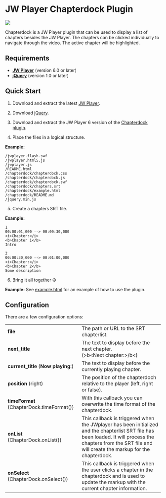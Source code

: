 JW Player Chapterdock Plugin
============================

<img src="https://github.com/skilip/chapterdock/blob/master/screenshot.png?raw=true" />

Chapterdock is a JW Player plugin that can be used to display a list of chapters besides the JW Player. The chapters can be clicked individually to navigate through the video. The active chapter will be highlighted.

Requirements
------------

* [**JW Player**](http://www.longtailvideo.com/jw-player/download/) (version 6.0 or later)
* [**jQuery**](http://code.jquery.com/jquery.min.js) (version 1.0 or later)


Quick Start
-----------

1) Download and extract the latest [JW Player](http://www.longtailvideo.com/jw-player/download/).

2) Download [jQuery](http://code.jquery.com/jquery.min.js).

3) Download and extract the JW Player 6 version of the [Chapterdock plugin](https://github.com/skilip/chapterdock/archive/jwplayer-6.zip).

4) Place the files in a logical structure.

**Example:**
    
    /jwplayer.flash.swf
    /jwplayer.html5.js
    /jwplayer.js
    /README.html
    /chapterdock/chapterdock.css
    /chapterdock/chapterdock.js
    /chapterdock/chapterdock.swf
    /chapterdock/chapters.srt
    /chapterdock/example.html
    /chapterdock/README.md
    /jquery.min.js

5) Create a chapters SRT file.

**Example:**
    
    1
    00:00:01,000 --> 00:00:30,000
    <i>Chapter:</i>
    <b>Chapter 1</b>
    Intro
    
    2
    00:00:30,000 --> 00:01:00,000
    <i>Chapter:</i>
    <b>Chapter 2</b>
    Some description

6) Bring it all together &#9774;

**Example:**
See [example.html](https://github.com/skilip/chapterdock/blob/master/example.html) for an example of how to use the plugin.
    

Configuration
-------------

There are a few configuration options:

<table>
  <tr>
    <td><strong>file</strong></td>
    <td>The path or URL to the SRT chapterlist.</td>
  </tr>
  <tr>
    <td><strong>next_title</strong></td>
    <td>
      The text to display before the next chapter.<br />
      (&gt;b&lt;Next chapter:&gt;/b&lt;)
    </td>
  </tr>
  <tr>
    <td><strong>current_title</strong> (<b>Now playing:</b>)</td>
    <td>The text to display before the currently playing chapter.</td>
  </tr>
  <tr>
    <td><strong>position</strong> (right)</td>
    <td>The position of the chapterdoch relative to the player (left, right or false).</td>
  </tr>
  <tr>
    <td><strong>timeFormat</strong> (ChapterDock.timeFormat())</td>
    <td>With this callback you can overwrite the time format of the chapterdock.</td>
  </tr>
  <tr>
    <td><strong>onList</strong> (ChapterDock.onList())</td>
    <td>This callback is triggered when the JWplayer has been initialized and the chapterlist SRT file has been loaded. It will process the chapters from the SRT file and will create the markup for the chapterdock.</td>
  </tr>
  <tr>
    <td><strong>onSelect</strong> (ChapterDock.onSelect())</td>
    <td>This callback is triggered when the user clicks a chapter in the chapterdock and is used to update the markup with the current chapter information.</td>
  </tr>
</table>
